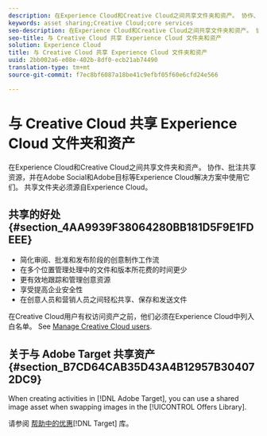 ```yaml
---
description: 在Experience Cloud和Creative Cloud之间共享文件夹和资产。 协作、批注共享资产，并在Experience Cloud解决方案(如社交和目标)中使用它们。 共享文件夹必须源自Experience Cloud。
keywords: asset sharing;Creative Cloud;core services
seo-description: 在Experience Cloud和Creative Cloud之间共享文件夹和资产。 协作、批注共享资产，并在Experience Cloud解决方案(如社交和目标)中使用它们。 共享文件夹必须源自Experience Cloud。
seo-title: 与 Creative Cloud 共享 Experience Cloud 文件夹和资产
solution: Experience Cloud
title: 与 Creative Cloud 共享 Experience Cloud 文件夹和资产
uuid: 2bb002a6-e08e-402b-8df0-ecb21ab74490
translation-type: tm+mt
source-git-commit: f7ec8bf6087a18be41c9efbf05f60e6cfd24e566

---
```



# 与 Creative Cloud 共享 Experience Cloud 文件夹和资产

在Experience Cloud和Creative Cloud之间共享文件夹和资产。 协作、批注共享资源，并在Adobe Social和Adobe目标等Experience Cloud解决方案中使用它们。 共享文件夹必须源自Experience Cloud。

## 共享的好处 {#section_4AA9939F38064280BB181D5F9E1FDEEE}

* 简化审阅、批准和发布阶段的创意制作工作流
* 在多个位置管理处理中的文件和版本所花费的时间更少
* 更有效地跟踪和管理创意资源
* 享受提高企业安全性
* 在创意人员和营销人员之间轻松共享、保存和发送文件

在Creative Cloud用户有权访问资产之前，他们必须在Experience Cloud中列入白名单。 See [Manage Creative Cloud users](../experience-cloud-assets/t-admin-add-cc-user.md#task_F36D4F1D49B44F09A54F7371810D2752).

## 关于与 Adobe Target 共享资产 {#section_B7CD64CAB35D43A4B12957B304072DC9}

When creating activities in [!DNL Adobe Target], you can use a shared image asset when swapping images in the [!UICONTROL Offers Library].

请参阅 [帮助中的优惠](https://docs.adobe.com/help/en/target/using/experiences/offers/manage-content.html)[!DNL Target] 库。
